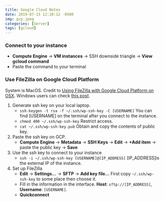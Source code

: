 ```yaml
---
title: Google Cloud Notes
date: 2019-07-15 12:28:12 -0500
img: gcp.jpeg
categories: [Server]
tags: [gcloud]
---
```

### Connect to your instance
- **Compute Engine** -> **VM instances** -> SSH downside triangle -> **View gcloud command**
- Paste the command to your terminal


### Use FileZilla on Google Cloud Platform
System is MacOS. Credit to [Using FileZilla with Google Cloud Platform on OSX](https://torbjornzetterlund.com/using-filezilla-google-cloud-platform-osx/). Windows users can check [this post](https://www.onepagezen.com/google-cloud-ftp-filezilla-quick-start/).
1. Generate ssh key on your local laptop.
    - `ssh-keygen -t rsa -f ~/.ssh/wp-ssh-key -C [USERNAME]` You can find [USERNAME] on the terminal after you connect to the instance.
    - `chmod 400 ~/.ssh/wp-ssh-key` Restrict access.
    - `cat ~/.ssh/wp-ssh-key.pub` Obtain and copy the contents of public key.
2. Paste the ssh key on GCP.
    - **Compute Engine** -> **Metadata** -> **SSH Keys** -> **Edit** -> **+Add item** -> paste the public key -> **Save**
3. Use the ssh key to connect to your instance
    - `ssh -i ~/.ssh/wp-ssh-key [USERNAME]@[IP_ADDRESS]` \[IP_ADDRESS\]is the external IP of the instance.
4. Set up FileZilla
    - **Edit** -> **Settings...** -> **SFTP** -> **Add key file...** First copy `~/.ssh/wp-ssh-key` to some place then choose it.
    - Fill in the information in the interface. **Host**: `sftp://[IP_ADDRESS]`, **Username**: `[USERNAME]`.
    - **Quickconnect**
